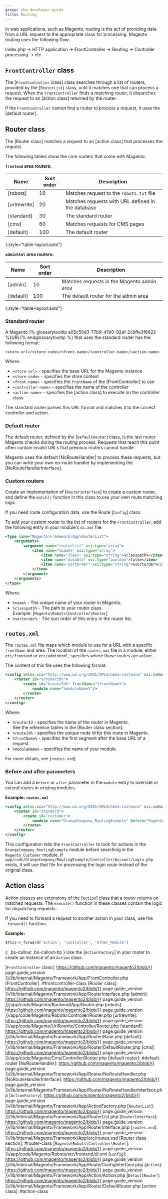 ```yaml
---
group: php-developer-guide
title: Routing
---
```


In web applications, such as Magento, routing is the act of providing data from a URL request to the appropriate class for processing.
Magento routing uses the following flow:

index.php -> HTTP application -> FrontController -> Routing -> Controller processing -> etc

## `FrontController` class

The [`FrontController` class] class searches through a list of routers, provided by the [`RouterList`] class, until it matches one that can process a request.
When the `FrontController` finds a matching router, it dispatches the request to an [action class] returned by the router.

If the `FrontController` cannot find a router to process a request, it uses the [default router].

## Router class

The [Router class] matches a request to an [action class] that processes the request.

The following tables show the core routers that come with Magento:

**`frontend` area routers:**

| Name         | Sort order | Description                                       |
| ------------ | ---------- | ------------------------------------------------- |
| [robots]     | 10         | Matches request to the `robots.txt` file          |
| [urlrewrite] | 20         | Matches requests with URL defined in the database |
| [standard]   | 30         | The standard router                               |
| [cms]        | 60         | Matches requests for CMS pages                    |
| [default]    | 100        | The default router                                |
{:style="table-layout:auto"}

**`adminhtml` area routers:**

| Name      | Sort order | Description                                |
| --------- | ---------- | ------------------------------------------ |
| [admin]   | 10         | Matches requests in the Magento admin area |
| [default] | 100        | The default router for the admin area      |
{:style="table-layout:auto"}

### Standard router

A Magento {% glossarytooltip a05c59d3-77b9-47d0-92a1-2cbffe3f8622 %}URL{% endglossarytooltip %} that uses the standard router has the following format: 

```
<store-url>/<store-code>/<front-name>/<controller-name>/<action-name>
```

Where:

* `<store-url>` - specifies the base URL for the Magento instance
* `<store-code>` - specifies the store context
* `<front-name>` - specifies the `frontName` of the [FrontController] to use
* `<controller-name>` - specifies the name of the controller 
* `<action-name>` - specifies the [action class] to execute on the controller class

The standard router parses this URL format and matches it to the correct controller and action.

### Default router

The default router, defined by the [`DefaultRouter`] class, is the last router Magento checks during the routing process.
Requests that reach this point often contain invalid URLs that previous routers cannot handle.

Magento uses the default [NoRouteHandler] to process these requests, but
you can write your own no-route handler by implementing the [NoRouteHandlerInterface].

### Custom routers

Create an implementation of [`RouterInterface`] to create a custom router, and
define the `match()` function in this class to use your own route matching logic.

If you need route configuration data, use the Route [`Config`] class.


To add your custom router to the list of routers for the `FrontController`, add the following entry in your module's `di.xml` file:

``` xml
<type name="Magento\Framework\App\RouterList">
    <arguments>
        <argument name="routerList" xsi:type="array">
            <item name="%name%" xsi:type="array">
                <item name="class" xsi:type="string">%classpath%</item>
                <item name="disable" xsi:type="boolean">false</item>
                <item name="sortOrder" xsi:type="string">%sortorder%</item>
            </item>
        </argument>
    </arguments>
</type>
```

Where:

* `%name%` - The unique name of your router in Magento.
* `%classpath%` - The path to your router class.    
    Example: [`Magento\Robots\Controller\Router`]
* `%sortorder%` - The sort order of this entry in the router list. 


## `routes.xml`

The `routes.xml` file maps which module to use for a URL with a specific `frontName` and area.
The location of the `routes.xml` file in a module, either `etc/frontend` or `etc/adminhtml`, specifies where those routes are active.

The content of this file uses the following format:

``` xml
<config xmlns:xsi="http://www.w3.org/2001/XMLSchema-instance" xsi:noNamespaceSchemaLocation="urn:magento:framework:App/etc/routes.xsd">
    <router id="%routerId%">
        <route id="%routeId%" frontName="%frontName%">
            <module name="%moduleName%"/>
        </route>
    </router>
</config>
```

Where:

* `%routerId` - specifies the name of the router in Magento.    
    See the reference tables in the [Router class section].
* `%routeId%` - specifies the unique node id for this route in Magento.
* `%frontName%` - specifies the first segment after the base URL of a request.
* `%moduleName%` - specifies the name of your module.

For more details, see [`routes.xsd`].

### Before and after parameters

You can add a `before` or `after` parameter in the `module` entry to override or extend routes in existing modules.

**Example: `routes.xml`**

``` xml
<config xmlns:xsi="http://www.w3.org/2001/XMLSchema-instance" xsi:noNamespaceSchemaLocation="urn:magento:framework:App/etc/routes.xsd">
    <router id="standard">
        <route id="customer">
            <module name="OrangeCompany_RoutingExample" before="Magento_Customer" />
        </route>
    </router>
</config>
```

This configuration tells the `FrontController` to look for actions in the `OrangeCompany_RoutingExample` module before searching in the `Magento_Customer` module.
If `app/code/OrangeCompany/RoutingExample/Controller/Account/Login.php` exists, it will use that file for processing the login route instead of the original class.

## Action class

Action classes are extensions of the [`Action`] class that a router returns on matched requests. 
The `execute()` function in these classes contain the logic for dispatching requests.

If you need to forward a request to another action in your class, use the `_forward()` function.

**Example:**

``` php
$this->_forward('action', 'controller', 'Other_Module')
```

{: .bs-callout .bs-callout-tip }
Use the [`ActionFactory`] in your router to create an instance of an `Action` class.

[`FrontController` class]: https://github.com/magento/magento2/blob/{{ page.guide_version }}/lib/internal/Magento/Framework/App/FrontController.php
[FrontController]: #frontcontroller-class
[Router class]: https://github.com/magento/magento2/blob/{{ page.guide_version }}/lib/internal/Magento/Framework/App/RouterInterface.php
[admin]: https://github.com/magento/magento2/blob/{{ page.guide_version }}/app/code/Magento/Backend/App/Router.php
[robots]: https://github.com/magento/magento2/blob/{{ page.guide_version }}/app/code/Magento/Robots/Controller/Router.php
[urlrewrite]: https://github.com/magento/magento2/blob/{{ page.guide_version }}/app/code/Magento/UrlRewrite/Controller/Router.php
[standard]: https://github.com/magento/magento2/blob/{{ page.guide_version }}/lib/internal/Magento/Framework/App/Router/Base.php
[default]: https://github.com/magento/magento2/blob/{{ page.guide_version }}/lib/internal/Magento/Framework/App/Router/DefaultRouter.php
[cms]: https://github.com/magento/magento2/blob/{{ page.guide_version }}/app/code/Magento/Cms/Controller/Router.php
[default router]: #default-router
[NoRouteHandler]: https://github.com/magento/magento2/blob/{{ page.guide_version }}/lib/internal/Magento/Framework/App/Router/NoRouteHandler.php
[NoRouteHandlerInterface]: https://github.com/magento/magento2/blob/{{ page.guide_version }}/lib/internal/Magento/Framework/App/Router/NoRouteHandlerInterface.php
[`ActionFactory`]: https://github.com/magento/magento2/blob/{{ page.guide_version }}/lib/internal/Magento/Framework/App/ActionFactory.php
[`RouterList`]: https://github.com/magento/magento2/blob/{{ page.guide_version }}/lib/internal/Magento/Framework/App/RouterList.php
[`RouterInterface`]: https://github.com/magento/magento2/blob/{{ page.guide_version }}/lib/internal/Magento/Framework/App/RouterInterface.php
[`routes.xsd`]: https://github.com/magento/magento2/blob/{{ page.guide_version }}/lib/internal/Magento/Framework/App/etc/routes.xsd
[Router class section]: #router-class
[`Magento\Robots\Controller\Router`]: https://github.com/magento/magento2/blob/{{ page.guide_version }}/app/code/Magento/Robots/etc/frontend/di.xml
[`Config`]: https://github.com/magento/magento2/blob/{{ page.guide_version }}/lib/internal/Magento/Framework/App/Route/ConfigInterface.php
[`Action`]: https://github.com/magento/magento2/blob/{{ page.guide_version }}/lib/internal/Magento/Framework/App/Action/Action.php
[`DefaultRouter`]: https://github.com/magento/magento2/blob/{{ page.guide_version }}/lib/internal/Magento/Framework/App/Router/DefaultRouter.php
[action class]: #action-class